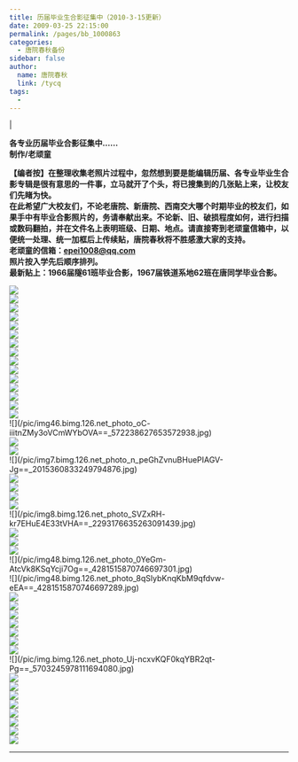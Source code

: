 ```yaml
---
title: 历届毕业生合影征集中（2010-3-15更新）
date: 2009-03-25 22:15:00
permalink: /pages/bb_1000863
categories: 
  - 唐院春秋备份
sidebar: false
author: 
  name: 唐院春秋
  link: /tycq
tags: 
  - 
---
```


|

**各专业历届毕业合影征集中……  
制作/老顽童**

  
**【编者按】在整理收集老照片过程中，忽然想到要是能编辑历届、各专业毕业生合影专辑是很有意思的一件事，立马就开了个头，将已搜集到的几张贴上来，让校友们先睹为快。  
在此希望广大校友们，不论老唐院、新唐院、西南交大哪个时期毕业的校友们，如果手中有毕业合影照片的，务请奉献出来。不论新、旧、破损程度如何，进行扫描或数码翻拍，并在文件名上表明班级、日期、地点。请直接寄到老顽童信箱中，以便统一处理、统一加框后上传续贴，唐院春秋将不胜感激大家的支持。  
老顽童的信箱：epei1008@qq.com  
照片按入学先后顺序排列。  
最新贴上：1966届隧61班毕业合影，1967届铁道系地62班在唐同学毕业合影。**

  
  
![](/pic/img.bimg.126.net_photo_lYnpPlFBEbLtdQWn_CCS5w==_1972858111765914736.jpg)  
![](/pic/img.bimg.126.net_photo_h1Dhi74kUsNfFmPpqe4iUA==_1972858111765914707.jpg)  
![](/pic/img1.ph.126.net_2RDUYhQl1Y1gK8c-KZiyCQ==_3185170836459142939.jpg)  
![](/pic/img1.ph.126.net_RTdeJlCRmBmKf6jLDQtzqg==_3185170836459143002.jpg)  
![](/pic/img96.ph.126.net_ERSqXCdGSMsc5N4VICY2AA==_2044352755851177692.jpg)  
![](/pic/img687.ph.126.net_58jHybDR9EjOgDWgCdcf4Q==_1118581557449299659.jpg)  
![](/pic/img615.ph.126.net_J3d3Xa-twBos2xhQoUMRgA==_1934296039957446429.jpg)  
![](/pic/img34.bimg.126.net_photo_C8dPKygywPNztBuRUo-5Jw==_5655395232071354997.jpg)  
![](/pic/img7.bimg.126.net_photo_gjNG7KKugyBvxK36XldzKA==_2015360833249794893.jpg)  
![](/pic/img.ph.126.net_PksW13ZtwCtS_Qe1_ORLyw==_3258635805379868308.jpg)  
![](/pic/img843.ph.126.net_B06r83Wy96m3UUSAmTXUTQ==_1869275320337212560.jpg)  
![](/pic/img50.bimg.126.net_photo_6fBGA9fKDhmMFZA7CdUQ5w==_351562245912186192.jpg)  
![](/pic/img8.bimg.126.net_photo_v8OrwdXpfXVu_KJHuRzE5w==_2293176635263091475.jpg)  
![](/pic/img8.bimg.126.net_photo_NPtvBJvySEX4FoTmZiis4A==_2293176635263091470.jpg)  
![](/pic/img7.bimg.126.net_photo_WvjPQSy6MTYez2EsmYAX3Q==_2011983133529266990.jpg)  
![](/pic/img46.bimg.126.net_photo_oC-
iiitnZMy3oVCmWYbOVA==_572238627653572938.jpg)  
![](/pic/img44.bimg.126.net_photo_WHcQo5Nhy50TD2Y41tvGmw==_4857976623049483317.jpg)  
![](/pic/img7.bimg.126.net_photo_mxbq_UzV2R_LmJkJv5oTGw==_2011983133529267008.jpg)  
![](/pic/img7.bimg.126.net_photo_n_peGhZvnuBHuePIAGV-
Jg==_2015360833249794876.jpg)  
![](/pic/img17.bimg.126.net_photo_plLF96Dd_ZqqhZH9_prsqA==_2838112190174151585.jpg)  
![](/pic/img.bimg.126.net_photo_3G_SGMer-W068OYCDbkYMQ==_2838112190174151578.jpg)  
![](/pic/img162.ph.126.net_Dk8w67ugHUV-sAx1k0oYUg==_1595400167997422361.jpg)  
![](/pic/img5.bimg.126.net_photo_CX9ZYPXUd1Aeq__TVn1eyA==_1425952232017621903.jpg)  
![](/pic/img8.bimg.126.net_photo_SVZxRH-
kr7EHuE4E33tVHA==_2293176635263091439.jpg)  
![](/pic/img15.bimg.126.net_photo_VhaSx9iR0MAdl4JXCmk3Qw==_336925547123346948.jpg)  
![](/pic/img.ph.126.net_JG2NGkkycoQtQghZwdmuog==_3376010870667633459.jpg)  
![](/pic/img48.bimg.126.net_photo_qpYrqKcNvgV5Zae6UpYYsw==_1750492880164075912.jpg)  
![](/pic/img48.bimg.126.net_photo_0YeGm-
AtcVk8KSqYcji7Og==_4281515870746697301.jpg)  
![](/pic/img48.bimg.126.net_photo_8qSlybKnqKbM9qfdvw-
eEA==_4281515870746697289.jpg)  
![](/pic/img43.bimg.126.net_photo_tuv885yo-7uglL6M6FJTmQ==_5648358357653205264.jpg)  
![](/pic/img44.bimg.126.net_photo_94VKVpXaBuEaa1tnD3qbtQ==_4290241595024840327.jpg)  
![](/pic/img43.bimg.126.net_photo_TETD8pSq9c4V5gg0Dj7Bdw==_3171097087623171441.jpg)  
![](/pic/img50.bimg.126.net_photo_2qNFyQE3qGaROSyaCkM9NQ==_2569022112438641556.jpg)  
![](/pic/img44.bimg.126.net_photo_R_9UZyp5Mju8hC2yx3DuuA==_4290241595024840338.jpg)  
![](/pic/img44.bimg.126.net_photo_uA4df0dLhmD7FLLdbwDpqA==_4828140275518398092.jpg)  
![](/pic/img48.bimg.126.net_photo_oQMAcY8UAdDHK_SLGIHYBw==_1970606311951940497.jpg)  
![](/pic/img.bimg.126.net_photo_Uj-ncxvKQF0kqYBR2qt-
Pg==_5703245978111694080.jpg)  
![](/pic/img44.bimg.126.net_photo_dltCeFofSQVPPY0sv41SoA==_2851341514079541723.jpg)  
![](/pic/img43.bimg.126.net_photo_asZHLz0KSuZGhHSjQEgsrA==_5645825082862802903.jpg)  
![](/pic/img9.bimg.126.net_photo_aUMY_vuafr59JNPpzxZ70w==_2546785589279461605.jpg)  
![](/pic/img8.bimg.126.net_photo_iM7OfhuE9ciq8sHb8pcn2g==_2325546257584919096.jpg)  
![](/pic/img5.bimg.126.net_photo_bskyfW-2g4hbmXi7zcJuLQ==_1480839852476267263.jpg)  
![](/pic/img466.ph.126.net_VRmQPX-McbjwapxXiOpldA==_1549519746793208235.jpg)  
![](/pic/img96.ph.126.net_iGwbDr-D6STffGEj3pGeFQ==_2038160306363347384.jpg)  
![](/pic/img246.ph.126.net_oiCao3Q0_Vc5tdAIAVcVkQ==_2234911315083753910.jpg)  
  
  
  
---